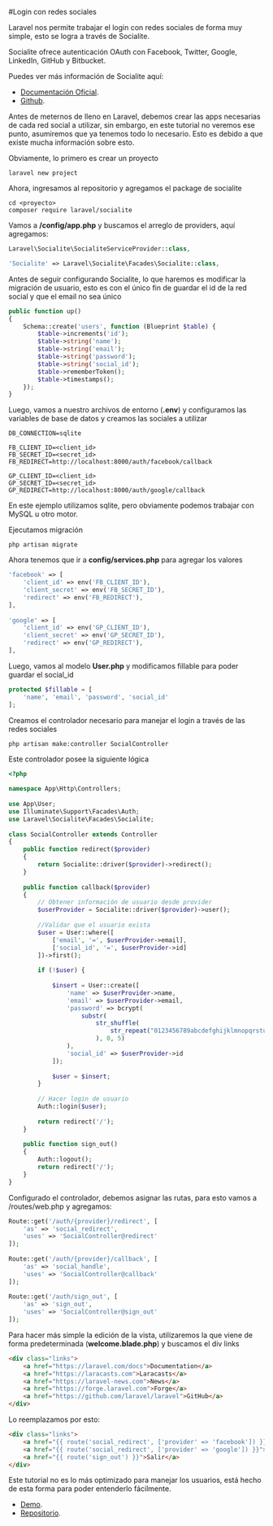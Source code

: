 #Login con redes sociales

Laravel nos permite trabajar el login con redes sociales de forma muy simple, esto se logra a través de Socialite.

Socialite ofrece autenticación OAuth con Facebook, Twitter, Google, LinkedIn, GitHub y Bitbucket.

Puedes ver más información de Socialite aquí:

- [Documentación Oficial](https://laravel.com/docs/5.0/authentication#social-authentication).
- [Github](https://github.com/laravel/socialite).

Antes de meternos de lleno en Laravel, debemos crear las apps necesarias de cada red social a utilizar, sin embargo, en este tutorial no veremos ese punto, asumiremos que ya tenemos todo lo necesario. Esto es debido a que existe mucha información sobre esto.

Obviamente, lo primero es crear un proyecto

```shell
laravel new project
```

Ahora, ingresamos al repositorio y agregamos el package de socialite

```shell
cd <proyecto>
composer require laravel/socialite
```

Vamos a **/config/app.php** y buscamos el arreglo de providers, aquí agregamos:

```php
Laravel\Socialite\SocialiteServiceProvider::class,
```

```php
'Socialite' => Laravel\Socialite\Facades\Socialite::class,
```

Antes de seguir configurando Socialite, lo que haremos es modificar la migración de usuario, esto es con el único fin de guardar el id de la red social y que el email no sea único

```php
public function up()
{
    Schema::create('users', function (Blueprint $table) {
        $table->increments('id');
        $table->string('name');
        $table->string('email');
        $table->string('password');
        $table->string('social_id');
        $table->rememberToken();
        $table->timestamps();
    });
}
```

Luego, vamos a nuestro archivos de entorno (**.env**) y configuramos las variables de base de datos y creamos las sociales a utilizar

```
DB_CONNECTION=sqlite
 
FB_CLIENT_ID=<client_id>
FB_SECRET_ID=<secret_id>
FB_REDIRECT=http://localhost:8000/auth/facebook/callback
 
GP_CLIENT_ID=<client_id>
GP_SECRET_ID=<secret_id>
GP_REDIRECT=http://localhost:8000/auth/google/callback
```

En este ejemplo utilizamos sqlite, pero obviamente podemos trabajar con MySQL u otro motor.

Ejecutamos migración

```shell
php artisan migrate
```

Ahora tenemos que ir a **config/services.php** para agregar los valores

```php
'facebook' => [
    'client_id' => env('FB_CLIENT_ID'),
    'client_secret' => env('FB_SECRET_ID'),
    'redirect' => env('FB_REDIRECT'),
],
 
'google' => [
    'client_id' => env('GP_CLIENT_ID'),
    'client_secret' => env('GP_SECRET_ID'),
    'redirect' => env('GP_REDIRECT'),
],
```

Luego, vamos al modelo **User.php** y modificamos fillable para poder guardar el social_id

```php
protected $fillable = [
    'name', 'email', 'password', 'social_id'
];
```

Creamos el controlador necesario para manejar el login a través de las redes sociales


```shell
php artisan make:controller SocialController
```

Este controlador posee la siguiente lógica

```php
<?php
 
namespace App\Http\Controllers;
 
use App\User;
use Illuminate\Support\Facades\Auth;
use Laravel\Socialite\Facades\Socialite;
 
class SocialController extends Controller
{
    public function redirect($provider)
    {
        return Socialite::driver($provider)->redirect();
    }
 
    public function callback($provider)
    {
        // Obtener información de usuario desde provider
        $userProvider = Socialite::driver($provider)->user();
 
        //Validar que el usuario exista
        $user = User::where([
            ['email', '=', $userProvider->email],
            ['social_id', '=', $userProvider->id]
        ])->first();
 
        if (!$user) {
 
            $insert = User::create([
                'name' => $userProvider->name,
                'email' => $userProvider->email,
                'password' => bcrypt(
                    substr(
                        str_shuffle(
                            str_repeat("0123456789abcdefghijklmnopqrstuvwxyz", 5)
                        ), 0, 5)
                ),
                'social_id' => $userProvider->id
            ]);
 
            $user = $insert;
        }
 
        // Hacer login de usuario
        Auth::login($user);
 
        return redirect('/');
    }
 
    public function sign_out()
    {
        Auth::logout();
        return redirect('/');
    }
}
```

Configurado el controlador, debemos asignar las rutas, para esto vamos a /routes/web.php y agregamos:

```php
Route::get('/auth/{provider}/redirect', [
    'as' => 'social_redirect',
    'uses' => 'SocialController@redirect'
]);
 
Route::get('/auth/{provider}/callback', [
    'as' => 'social_handle',
    'uses' => 'SocialController@callback'
]);
 
Route::get('/auth/sign_out', [
    'as' => 'sign_out',
    'uses' => 'SocialController@sign_out'
]);
```

Para hacer más simple la edición de la vista, utilizaremos la que viene de forma predeterminada (**welcome.blade.php**) y buscamos el div links

```html
<div class="links">
    <a href="https://laravel.com/docs">Documentation</a>
    <a href="https://laracasts.com">Laracasts</a>
    <a href="https://laravel-news.com">News</a>
    <a href="https://forge.laravel.com">Forge</a>
    <a href="https://github.com/laravel/laravel">GitHub</a>
</div>
```

Lo reemplazamos por esto:

```html
<div class="links">
    <a href="{{ route('social_redirect', ['provider' => 'facebook']) }}">Login Facebook</a>
    <a href="{{ route('social_redirect', ['provider' => 'google']) }}">Login Google</a>
    <a href="{{ route('sign_out') }}">Salir</a>
</div>
```

Este tutorial no es lo más optimizado para manejar los usuarios, está hecho de esta forma para poder entenderlo fácilmente.

- [Demo](http://fierce-castle-88699.herokuapp.com/).
- [Repositorio](https://github.com/normeno/laravel5p3-socialite).